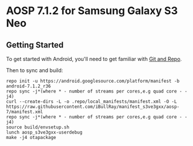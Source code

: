 AOSP 7.1.2 for Samsung Galaxy S3 Neo
====================================

Getting Started
---------------

To get started with Android, you'll need to get
familiar with [Git and Repo](http://source.android.com/source/using-repo.html).

Then to sync and build:

    repo init -u https://android.googlesource.com/platform/manifest -b android-7.1.2_r36
    repo sync -j*(where * - number of streams per cores,e.g quad core - -j4)
    curl --create-dirs -L -o .repo/local_manifests/manifest.xml -O -L https://raw.githubusercontent.com/iBullRay/manifest_s3ve3gxx/aosp-7/manifest.xml
    repo sync -j*(where * - number of streams per cores,e.g quad core - -j4)
    source build/envsetup.sh
    lunch aosp_s3ve3gxx-userdebug
    make -j4 otapackage
